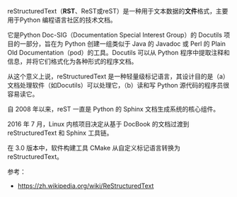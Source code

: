  reStructuredText（**RST**、ReST或reST）是一种用于文本数据的**文件**格式，主要用于Python 编程语言社区的技术文档。 

它是Python Doc-SIG（Documentation Special Interest Group）的 Docutils 项目的一部分，旨在为 Python 创建一组类似于 Java 的 Javadoc 或 Perl 的 Plain Old Documentation（pod）的工具。Docutils 可以从 Python 程序中提取注释和信息，并将它们格式化为各种形式的程序文档。

从这个意义上说，reStructuredText 是一种轻量级标记语言，其设计目的是（a）文档处理软件（如Docutils）可以处理它，（b）读和写 Python 源代码的程序员很容易读它。

自 2008 年以来，reST 一直是 Python 的 Sphinx 文档生成系统的核心组件。 

2016 年 7 月，Linux 内核项目决定从基于 DocBook 的文档过渡到 reStructuredText 和 Sphinx 工具链。 

在 3.0 版本中，软件构建工具 CMake 从自定义标记语言转换为 reStructuredText。 

参考：

- https://zh.wikipedia.org/wiki/ReStructuredText